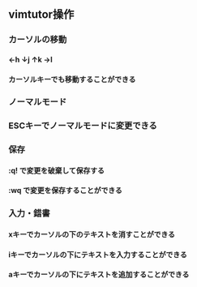 ## vimtutor操作
### カーソルの移動
#### ←h   ↓j   ↑k   →l
#### カーソルキーでも移動することができる
### ノーマルモード
### ESCキーでノーマルモードに変更できる　
### 保存
#### :q!  で変更を破棄して保存する
#### :wq  で変更を保存することができる
### 入力・錯書
#### xキーでカーソルの下のテキストを消すことができる
#### iキーでカーソルの下にテキストを入力することができる
#### aキーでカーソルの下にテキストを追加することができる
